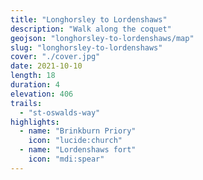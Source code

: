 ```yaml
---
title: "Longhorsley to Lordenshaws"
description: "Walk along the coquet"
geojson: "longhorsley-to-lordenshaws/map"
slug: "longhorsley-to-lordenshaws"
cover: "./cover.jpg"
date: 2021-10-10
length: 18
duration: 4
elevation: 406
trails:
  - "st-oswalds-way"
highlights:
  - name: "Brinkburn Priory"
    icon: "lucide:church"
  - name: "Lordenshaws fort"
    icon: "mdi:spear"
---
```

